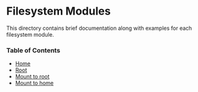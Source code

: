 # Filesystem Modules

This directory contains brief documentation along with examples for each filesystem module.

### Table of Contents

- [Home](./home.md)
- [Root](./root.md)
- [Mount to root](./to_home.md)
- [Mount to home](./to_root.md)
